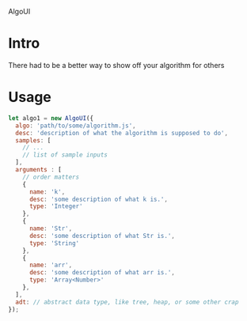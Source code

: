 AlgoUI 

# Intro

There had to be a better way to show off your algorithm for others

# Usage

```javascript
let algo1 = new AlgoUI({
  algo: 'path/to/some/algorithm.js',
  desc: 'description of what the algorithm is supposed to do',
  samples: [
    // ...
    // list of sample inputs
  ],
  arguments : [
    // order matters
    {
      name: 'k',
      desc: 'some description of what k is.',
      type: 'Integer'
    },
    {
      name: 'Str',
      desc: 'some description of what Str is.',
      type: 'String'
    },
    {
      name: 'arr',
      desc: 'some description of what arr is.',
      type: 'Array<Number>'
    },
  ],
  adt: // abstract data type, like tree, heap, or some other crap
});
```
